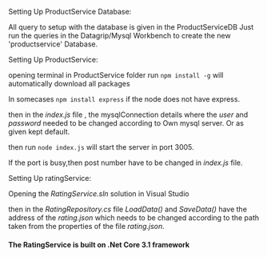 Setting Up ProductService Database:

All query to setup with the database is given in the ProductServiceDB
Just run the queries in the Datagrip/Mysql Workbench to create the new 'productservice' Database.

Setting Up ProductService:

opening terminal in ProductService folder
run `npm install -g` will automatically download all packages

In somecases `npm install express` if the node does not have express. 

then in the _index.js_ file , the mysqlConnection details where the _user_ and _password_ needed to be changed according to Own mysql server. Or as given kept default.

then run `node index.js` will start the server in port 3005. 

If the port is busy,then post number have to be changed in _index.js_ file.

Setting Up ratingService:

Opening the _RatingService.sln_ solution in Visual Studio

then in the _RatingRepository.cs_ file _LoadData()_ and _SaveData()_ have the address of the _rating.json_ which needs to be changed according to the path taken from the properties of the file _rating.json_.

#### The RatingService is built on .Net Core 3.1 framework ####
